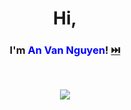 <div align="center">

# Hi, 
### I'm <span style="color: #0000FF; font-weight: bold; ">An Van Nguyen</span>! [⏭️](https://anvndev.github.io/)

</div>

<br>
<p align="center">
  <a href="https://skillicons.dev">
    <img src="https://skillicons.dev/icons?i=swift,python,cpp,kotlin,dart,nodejs,java,spring,net"/>
  </a>
</p>
<!-- typescript,nextjs,angular, -->
